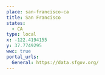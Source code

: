 ```yaml
---
place: san-francisco-ca
title: San Francisco
states:
  - CA
type: local
x: -122.4194155
y: 37.7749295
wwc: true
portal_urls:
  General: https://data.sfgov.org/
---
```

